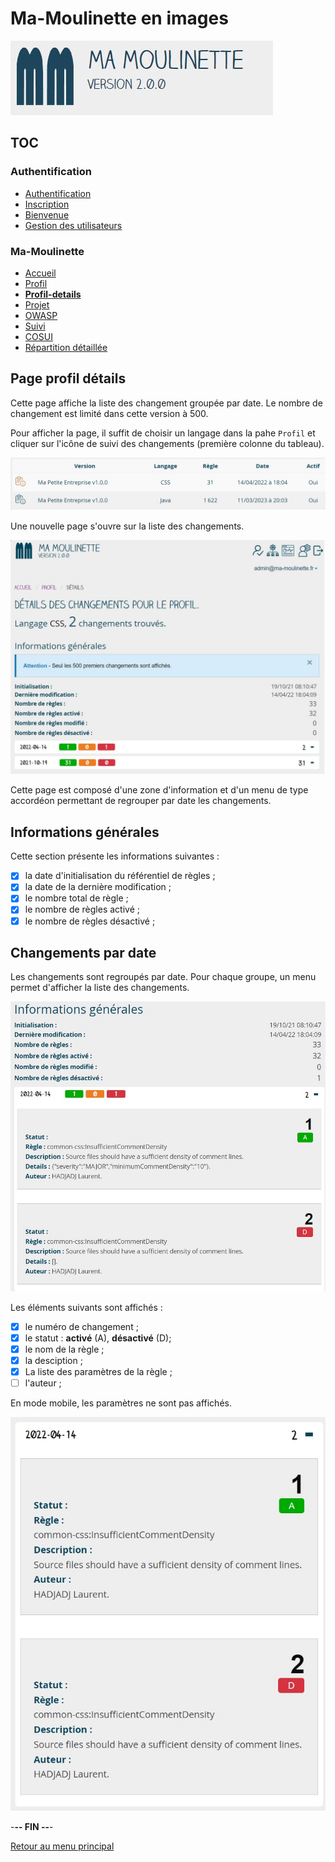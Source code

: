 # Ma-Moulinette en images

![Ma-Moulinette](/documentation/ressources/home-000.jpg)

## TOC

### Authentification

* [Authentification](/documentation/authentification.md)
* [Inscription](/documentation/inscription.md)
* [Bienvenue]((/documentation/bienvenue.md))
* [Gestion des utilisateurs](utilisateur.md)

### Ma-Moulinette

* [Accueil](/documentation/accueil.md)
* [Profil](/documentation/profil.md)
* [**Profil-details**](/documentation/profil-details.md)
* [Projet](/documentation/projet.md)
* [OWASP](/documentation/owasp.md)
* [Suivi](/documentation/suivi.md)
* [COSUI](/documentation/cosui.md)
* [Répartition détaillée](/documentation/repartition_details.md)

## Page profil détails

Cette page affiche la liste des changement groupée par date. Le nombre de changement est limité dans cette version à 500.

Pour afficher la page, il suffit de choisir un langage dans la pahe `Profil` et cliquer sur l'icône de suivi des changements (première colonne du tableau).

![profil-details](/documentation/ressources/profil-details-000.jpg)

Une nouvelle page s'ouvre sur la liste des changements.

![profil-details](/documentation/ressources/profil-details-001.jpg)

Cette page est composé d'une zone d'information et d'un menu de type accordéon permettant de regrouper par date les changements.

## Informations générales

Cette section présente les informations suivantes :

* [x] la date d'initialisation du référentiel de règles ;
* [x] la date de la dernière modification ;
* [x] le nombre total de règle ;
* [x] le nombre de règles activé ;
* [x] le nombre de règles désactivé ;

## Changements par date

Les changements sont regroupés par date. Pour chaque groupe, un menu permet d'afficher la liste des changements.

![profil-details](/documentation/ressources/profil-details-002.jpg)

Les éléments suivants sont affichés :

* [x] le numéro de changement ;
* [x] le statut : **activé** (A), **désactivé** (D);
* [x] le nom de la règle ;
* [x] la desciption ;
* [x] La liste des paramètres de la règle ;
* [ ] l'auteur ;

En mode mobile, les paramètres ne sont pas affichés.

![profil-details](/documentation/ressources/profil-details-003.jpg)

-**-- FIN --**-

[Retour au menu principal](/README.md)
